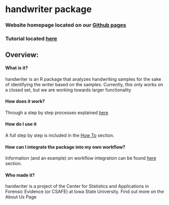 # handwriter package

### Website homepage located on our [Github pages](https://csafe-isu.github.io/handwriter/)

### Tutorial located [here](https://csafe-isu.github.io/handwriter/howto)

## Overview:

#### What is it?
handwriter is an R package that analyzes handwriting samples for the sake of identifying the writer based on the samples. Currently, this only works on a closed set, but we are working towards larger functionality


#### How does it work?
Through a step by step processes explained [here](https://csafe-isu.github.io/handwriter/methods)


#### How do I use it
A full step by step is included in the [How To](https://csafe-isu.github.io/handwriter/howto) section.

#### How can I integrate the package into my own workflow?
Information (and an example) on workflow integration can be found [here](https://csafe-isu.github.io/handwriter/workflow) section.

#### Who made it?
handwriter is a project of the Center for Statistics and Applications in Forensic Evidence (or CSAFE) at Iowa State University. Find out more on the About Us Page
